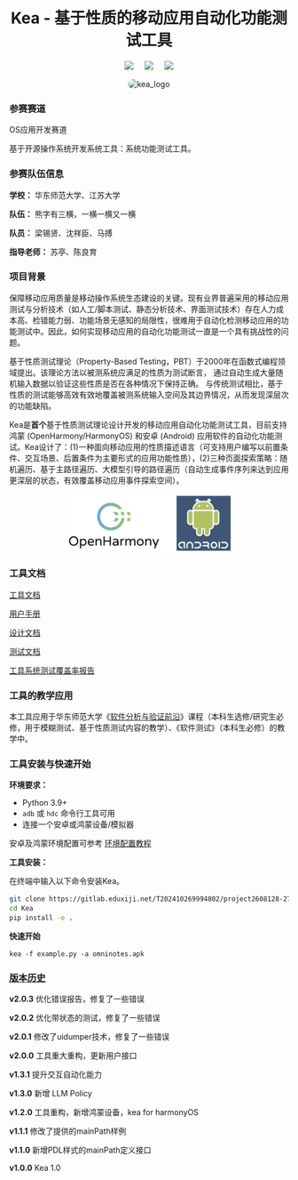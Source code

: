 <div align="center">
<h1>Kea - 基于性质的移动应用自动化功能测试工具</h1>

 <a href='LICENSE'><img src='https://img.shields.io/badge/License-MIT-orange'></a> &nbsp;&nbsp;&nbsp;
 <a><img src='https://img.shields.io/badge/python-3.9, 3.10, 3.11, 3.12, 3.13-blue'></a> &nbsp;&nbsp;&nbsp;
 <a href='https://kea-technic-docs.readthedocs.io/zh-cn/latest/part-theory/introduction.html'><img src='https://img.shields.io/badge/doc-1.0.0-blue'></a>
</div>

<div align="center">
    <img src="kea/resources/kea_log(1).png" alt="kea_logo" style="border-radius: 18px"/>
</div>

### 参赛赛道

OS应用开发赛道

基于开源操作系统开发系统工具：系统功能测试工具。

### 参赛队伍信息

**学校：** 华东师范大学、江苏大学

**队伍：** 熊字有三横，一横一横又一横

**队员：** 梁锡贤、沈祥臣、马搏

**指导老师：** 苏亭、陈良育


### 项目背景

保障移动应用质量是移动操作系统生态建设的关键。现有业界普遍采用的移动应用测试与分析技术（如人工/脚本测试、静态分析技术、界面测试技术）存在人力成本高、检错能力弱、功能场景无感知的局限性，很难用于自动化检测移动应用的功能测试中。因此，如何实现移动应用的自动化功能测试一直是一个具有挑战性的问题。

基于性质测试理论（Property-Based Testing，PBT）于2000年在函数式编程领域提出。该理论方法以被测系统应满足的性质为测试断言， 通过自动生成大量随机输入数据以验证这些性质是否在各种情况下保持正确。 与传统测试相比，基于性质的测试能够高效有效地覆盖被测系统输入空间及其边界情况，从而发现深层次的功能缺陷。

Kea是**首个**基于性质测试理论设计开发的移动应用自动化功能测试工具，目前支持鸿蒙 (OpenHarmony/HarmonyOS) 和安卓 (Android) 应用软件的自动化功能测试。Kea设计了：(1)一种面向移动应用的性质描述语言（可支持用户编写以前置条件、交互场景、后置条件为主要形式的应用功能性质），(2)三种页面探索策略：随机遍历、基于主路径遍历、大模型引导的路径遍历（自动生成事件序列来达到应用更深层的状态，有效覆盖移动应用事件探索空间）。

<p align="center">
  <img src="kea/resources/kea-platforms.jpg" width="300"/>
</p>

### 工具文档

[工具文档](https://kea-technic-docs.readthedocs.io/zh-cn/latest/part-theory/introduction.html)

[用户手册](https://kea-technic-docs.readthedocs.io/zh-cn/latest/part-keaUserManuel/envirnment_setup.html)

[设计文档](https://kea-technic-docs.readthedocs.io/zh-cn/latest/part-designDocument/intro.html)

[测试文档](https://kea-technic-docs.readthedocs.io/zh-cn/latest/part-experiment/exp.html)

[工具系统测试覆盖率报告](https://xixianliang.github.io/kea-technic-docs/)

### 工具的教学应用

本工具应用于华东师范大学《[软件分析与验证前沿](https://github.com/ecnu-sa-labs/ecnu-sa-labs/?tab=readme-ov-file#lab-instructions-%E6%95%99%E7%A8%8B%E6%8C%87%E5%BC%95)》课程（本科生选修/研究生必修，用于模糊测试、基于性质测试内容的教学）、《软件测试》（本科生必修）的教学中。

### 工具安装与快速开始

**环境要求：**

- Python 3.9+
- `adb` 或 `hdc` 命令行工具可用
- 连接一个安卓或鸿蒙设备/模拟器

安卓及鸿蒙环境配置可参考 [环境配置教程](https://kea-technic-docs.readthedocs.io/zh-cn/latest/part-keaUserManuel/envirnment_setup.html)

**工具安装：**

在终端中输入以下命令安装Kea。

```bash
git clone https://gitlab.eduxiji.net/T202410269994802/project2608128-276509.git
cd Kea
pip install -e .
```

**快速开始**

```
kea -f example.py -a omninotes.apk
```



### [版本历史](https://gitlab.eduxiji.net/T202410269994802/project2608128-276509/-/tags)

**v2.0.3**
优化错误报告，修复了一些错误

**v2.0.2**
优化带状态的测试，修复了一些错误

**v2.0.1**
修改了uidumper技术，修复了一些错误

**v2.0.0**
工具重大重构，更新用户接口

**v1.3.1**
提升交互自动化能力

**v1.3.0**
新增 LLM Policy

**v1.2.0**
工具重构，新增鸿蒙设备，kea for harmonyOS

**v1.1.1**
修改了提供的mainPath样例

**v1.1.0**
新增PDL样式的mainPath定义接口

**v1.0.0**
Kea 1.0